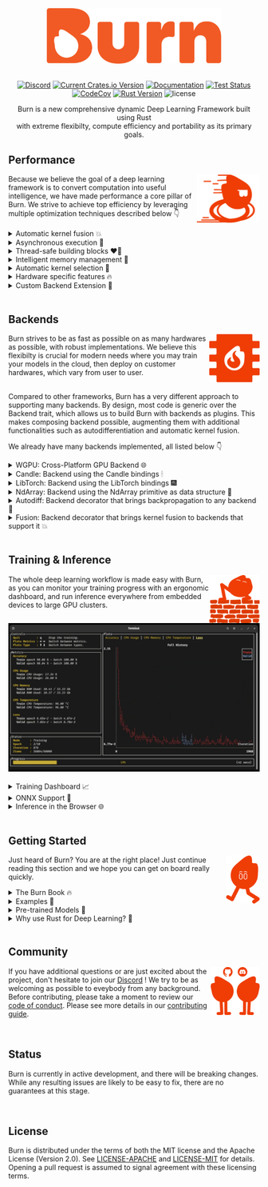 <div align="center">
<img src="./assets/logo-burn-neutral.webp" width="350px"/>
<div align="left">
&nbsp;

<div align="center">

[![Discord](https://img.shields.io/discord/1038839012602941528.svg?color=7289da&&logo=discord)](https://discord.gg/uPEBbYYDB6)
[![Current Crates.io Version](https://img.shields.io/crates/v/burn.svg)](https://crates.io/crates/burn)
[![Documentation](https://img.shields.io/badge/docs-latest-blue)](https://burn.dev/docs/burn)
[![Test Status](https://github.com/burn-rs/burn/actions/workflows/test.yml/badge.svg)](https://github.com/burn-rs/burn/actions/workflows/test.yml)
[![CodeCov](https://codecov.io/gh/burn-rs/burn/branch/main/graph/badge.svg)](https://codecov.io/gh/burn-rs/burn)
[![Rust Version](https://img.shields.io/badge/Rust-1.71.0+-blue)](https://releases.rs/docs/1.71.0)
![license](https://shields.io/badge/license-MIT%2FApache--2.0-blue)

Burn is a new comprehensive dynamic Deep Learning Framework built using Rust <br /> with extreme flexibilty, compute efficiency and portability as its primary goals.

<div align="left">

## Performance

<div align="left">
<img align="right" src="./assets/ember-blazingly-fast.png" height="96px"/>
Because we believe the goal of a deep learning framework is to convert computation into useful intelligence, we have made performance a core pillar of Burn. 
We strive to achieve top efficiency by leveraging multiple optimization techniques described below 👇
</div>

<br />

<details>
<summary>
Automatic kernel fusion 💥
</summary>
<br />

Using Burn means having your models optimized on any backend.
When possible, we provide a way to automatically and dynamically create custom kernels that minimize data relocation between different memory spaces, extremely useful when moving memory is the bottleneck.

As an example, you could write your own GELU activation function with the high level tensor api (see Rust code snippet below).
Then, at runtime, a custom low-level kernel will be automatically created for your specific implementation (see WGSL kernel below) and will rival a handcrafted GPU implementation.

```rust
fn gelu_custom<B: Backend, const D: usize>(x: Tensor<B, D>) -> Tensor<B, D> {
    let x = x.clone() * ((x / SQRT_2).erf() + 1);
    x / 2
}
```

You probably don't want to code your deep learning model with a lower level shader language, since as shown below it is extremely verbose.
Note that the error function (erf) isn't part of the WGSL specifications (<a href="https://www.w3.org/TR/WGSL/https://www.w3.org/TR/WGSL/">WebGPU Shading Language</a>), so we automatically extend the language with our own implementation.

```wgsl
@group(0)
@binding(0)
var<storage, read> input_0_global: array<f32>;

@group(0)
@binding(1)
var<storage, read_write> output_0_global: array<f32>;

@group(0)
@binding(2)
var<storage, read> scalars_f32: array<f32, 3>;

@group(0)
@binding(3)
var<storage, read> info: array<u32>;

const WORKGROUP_SIZE_X = 32u;
const WORKGROUP_SIZE_Y = 32u;
const WORKGROUP_SIZE_Z = 1u;

@compute
@workgroup_size(32, 32, 1)
fn main(
    @builtin(global_invocation_id) global_id: vec3<u32>,
    @builtin(num_workgroups) num_workgroups: vec3<u32>,
) {
    let id = global_id.y * (num_workgroups.x * WORKGROUP_SIZE_X) + global_id.x;
let rank: u32 = info[0];


var index_input_0: u32 = 0u;

for (var i: u32 = 1u; i <= rank; i++) {
    let position = 0u * (2u * rank);
    let position_out = 1u * (2u * rank);

    let stride = info[position + i];
    let stride_out = info[position_out + i];
    let shape = info[position + rank + i];

    index_input_0 += id / stride_out % shape * stride;
}

let input_0 = input_0_global[index_input_0];

let local_0 = input_0 / scalars_f32[0];
let local_1 = erf(local_0);
let local_2 = local_1 + scalars_f32[1];
let local_3 = input_0 * local_2;
let local_4 = local_3 / scalars_f32[2];
output_0_global[id] = local_4;

}

/// An approximation of the error function: https://en.wikipedia.org/wiki/Error_function#Numerical_approximations
///
/// > (maximum error: 1.5×10−7)
/// > All of these approximations are valid for x ≥ 0. To use these approximations for negative x, use the fact that erf x is an odd function, so erf x = −erf(−x).
fn erf_positive(x: f32) -> f32 {
    let p = 0.3275911;
    let a1 = 0.254829592;
    let a2 = -0.284496736;
    let a3 = 1.421413741;
    let a4 = -1.453152027;
    let a5 = 1.061405429;

    let t = 1.0 / (1.0 + p * abs(x));
    let tmp = ((((a5 * t + a4) * t) + a3) * t + a2) * t + a1;

    return 1.0 - (tmp * t * exp(-x * x));
}

fn erf(x: f32) -> f32 {
    if (x < 0.0) {
        return -1.0 * erf_positive(-1.0 * x);
    }

    return erf_positive(x);
}
```

> As of now, our fusion strategy is only implemented for our own WGPU backend and supports only a subset of operations.
> We plan to add more operations very soon and extend this technique to other future in-house backends.

</details>

<details>
<summary>
Asynchronous execution 🧨
</summary>
<br />

For [backends developed from scratch by the Burn team](#backends), an asynchronous execution style is used, which allows to perform various optimizations, such as the previously mentioned automatic kernel fusion.

Asynchronous execution also ensures that the normal execution of the framework does not block the model computations, which implies that the framework overhead won't impact the speed of execution significantly.
Conversely, the intense computations in the model do not interfere with the responsiveness of the framework.
For more information about our asynchronous backends, see [this blog post](https://burn.dev/blog/creating-high-performance-asynchronous-backends-with-burn-compute).

<br />

</details>

<details>
<summary>
Thread-safe building blocks ❤️‍🔥
</summary>
<br />

Burn emphasizes thread safety by leveraging the [ownership system of Rust](https://doc.rust-lang.org/book/ch04-00-understanding-ownership.html).
With Burn, each module is the owner of its weights. It is therefore possible to send a module to another thread for computing the gradients, then send the gradients to the main thread that can aggregate them, and _voilà_, you get multi-device training.

This is a very different approach from what PyTorch does, where backpropagation actually mutates the _grad_ attribute of each tensor parameter.
This is not a thread-safe operation and therefore requires lower level synchronization primitives, see [distributed training](https://pytorch.org/docs/stable/distributed.html) for reference.
Note that this is still very fast, but not compatible across different backends and quite hard to implement.

</details>

<details>
<summary>
Intelligent memory management 🦀
</summary>
<br />

One of the main roles of a deep learning framework is to reduce the amount of memory necessary to run models.
The naive way of handling memory is that each tensor has its own memory space, which is allocated when the tensor is created then deallocated as the tensor gets out of scope.
However, allocating and deallocating data is very costly, so a memory pool is often required to achieve good throughput.
Burn offers an infrastructure that allows for easily creating and selecting memory management strategies for backends.
For more details on memory management in Burn, see [this blog post](https://burn.dev/blog/creating-high-performance-asynchronous-backends-with-burn-compute).

Another very important memory optimization of Burn is that we keep track of when a tensor can be mutated in-place just by using the ownership system well.
Even though it is a rather small memory optimization on its own, it adds up considerably when training or running inference with larger models and contributes to reduce the memory usage even more.
For more information, see [this blog post about tensor handling](https://burn.dev/blog/burn-rusty-approach-to-tensor-handling).

</details>

<details>
<summary>
Automatic kernel selection 🎯
</summary>
<br />

A good deep learning framework should ensure that models run smoothly on all hardware.
However, not all hardware share the same behavior in terms of execution speed.
For instance, a matrix multiplication kernel can be launched with many different parameters, which are highly sensitive to the size of the matrices and the hardware.
Using the wrong configuration could reduce the speed of execution by a large factor (10 times or even more in extreme cases), so choosing the right kernels becomes a priority.

With our home-made backends, we run benchmarks automatically and choose the best configuration for the current hardware and matrix sizes with a reasonable caching strategy.

This adds a small overhead by increasing the warmup execution time, but stabilizes quickly after a few forward and backward passes, saving lots of time in the long run.
Note that this feature isn't mandatory, and can be disabled when cold starts are a priority over optimized throughput.

</details>

<details>
<summary>
Hardware specific features 🔥
</summary>
<br />

It is no secret that deep learning is mosly relying on matrix multiplication as its core operation, since this is how fully-connected neural networks are modeled.

More and more, hardware manufacturers optimize their chips specifically for matrix mutiliplication workloads.
For instance, Nvidia has its _Tensor Cores_ and today most cellphones have AI specialized chips.
As of this moment, we support Tensor Cores with our LibTorch and Candle backends, but not other accelerators yet.
We hope [this issue](https://github.com/gpuweb/gpuweb/issues/4195) gets resolved at some point to bring support to our WGPU backend.

</details>

<details>
<summary>
Custom Backend Extension 🎒
</summary>
<br />

Burn aims to be the most flexible deep learning framework.
While it's crucial to maintain compatibility with a wide variety of backends, Burn also provides the ability to extend the functionalities of a backend implementation to suit your personal modeling requirements.

This versatility is advantageous in numerous ways, such as supporting custom operations like flash attention or manually writing your own kernel for a specific backend to enhance performance.
See [this section](https://burn.dev/book/advanced/backend-extension/index.html) in the Burn Book 🔥 for more details.

</details>

<br />

## Backends

<div align="left">
<img align="right" src="./assets/backend-chip.png" height="96px"/>
Burn strives to be as fast as possible on as many hardwares as possible, with robust implementations.
We believe this flexibilty is crucial for modern needs where you may train your models in the cloud, then deploy on customer hardwares, which vary from user to user.
</div>

<br />

Compared to other frameworks, Burn has a very different approach to supporting many backends.
By design, most code is generic over the Backend trait, which allows us to build Burn with backends as plugins.
This makes composing backend possible, augmenting them with additional functionalities such as autodifferentiation and automatic kernel fusion.

We already have many backends implemented, all listed below 👇

<details>
<summary>
WGPU: Cross-Platform GPU Backend 🌐
</summary>
<br />

**The go-to backend for running on any GPU.**

Based on the most popular and well-supported Rust graphics library, [WGPU](https://wgpu.rs), this backend automatically targets Vulkan, OpenGL, Metal, Direct X11/12, and WebGPU.
It can also be compiled to Web Assembly to run in the browser while leveraging the GPU, see [this demo](https://antimora.github.io/image-classification/).
For more information on the benefits of this backend, see [this blog](https://burn.dev/blog/cross-platform-gpu-backend).

The WGPU backend is our first "in-house backend", which means we have complete control over its implementation details.
It is fully optimized with the [performance characteristics mentioned earlier](#performance), as it serves as our research playgound for a variety of optimizations.

</details>

<details>
<summary>
Candle: Backend using the Candle bindings 🕯
</summary>
<br />

Based on [Candle by Hugging Face](https://github.com/huggingface/candle), a minimalist ML framework for Rust with a focus on performance and ease of use, this backend can run on CPU with support for Web Assembly or on Nvidia GPUs using CUDA.

> _Disclaimer:_ This backend is not fully completed yet, but can work in some contexts like inference.

</details>

<details>
<summary>
LibTorch: Backend using the LibTorch bindings 🎆
</summary>
<br />

PyTorch doesn't need an introduction in the realm of deep learning.
This backend leverages [PyTorch Rust bindings](https://github.com/LaurentMazare/tch-rs), enabling you to use LibTorch C++ kernels on CPU, CUDA and Metal.

</details>

<details>
<summary>
NdArray: Backend using the NdArray primitive as data structure 🦐
</summary>
<br />

This CPU backend is admittedly not our fastest backend, but offers extreme portability.

Its [no_std](https://docs.rust-embedded.org/book/intro/no-std.html) support allows you to run Burn even on embedded devices without an operating system.

</details>

<details>
<summary>
Autodiff: Backend decorator that brings backpropagation to any backend 🥵
</summary>
<br />

Contrary to the aforementioned backends, Autodiff is actually a backend _decorator_.
This means that it cannot exist by itself; it must encapsulate another backend.

The simple act of wrapping a base backend with Autodiff transparently equips it with autodifferentiation support, making it possible to call backward on your model.

```rust
use burn::backend::{Autodiff, Wgpu};
use burn::tensor::{Distribution, Tensor};

fn main() {
    type Backend = Autodiff<Wgpu>;

    let x: Tensor<Backend, 2> = Tensor::random([32, 32], Distribution::Default);
    let y: Tensor<Backend, 2> = Tensor::random([32, 32], Distribution::Default).require_grad();

    let tmp = x.clone() + y.clone();
    let tmp = tmp.matmul(x);
    let tmp = tmp.exp();

    let grads = tmp.backward();
    let y_grad = y.grad(&grads).unwrap();
    println!("{y_grad}");
}
```

Of note, it is impossible to make the mistake of calling backward on a model that runs on a backend that does not support autodiff (for inference), as this method is only offered by an Autodiff backend.

</details>

<details>
<summary>
Fusion: Backend decorator that brings kernel fusion to backends that support it 💥
</summary>
<br />

This backend decorator enhances a backend with kernel fusion, provided that the inner backend supports it.
Note that you can compose this backend with other backend decorators such as Autodiff.
For now, only the WGPU backend has support for fused kernels.

```rust
use burn::backend::{Autodiff, Fusion, Wgpu};
use burn::tensor::{Distribution, Tensor};

fn main() {
    type Backend = Autodiff<Fusion<Wgpu>>;

    let x: Tensor<Backend, 2> = Tensor::random([32, 32], Distribution::Default);
    let y: Tensor<Backend, 2> = Tensor::random([32, 32], Distribution::Default).require_grad();

    let tmp = x.clone() + y.clone();
    let tmp = tmp.matmul(x);
    let tmp = tmp.exp();

    let grads = tmp.backward();
    let y_grad = y.grad(&grads).unwrap();
    println!("{y_grad}");
}

```

Of note, we plan to implement automatic gradient checkpointing based on compute bound and memory bound operations, which will work gracefully with the fusion backend to make your code run even faster during training, see [this issue](https://github.com/burn-rs/burn/issues/936).

</details>

<br />

## Training & Inference

<div align="left">
<img align="right" src="./assets/ember-wall.png" height="96px"/>

The whole deep learning workflow is made easy with Burn, as you can monitor your training progress with an ergonomic dashboard, and run inference everywhere from embedded devices to large GPU clusters.

</div>

<div align="center">

<a href="https://www.youtube.com/watch?v=N9RM5CQbNQc" target="_blank">
    <img src="./assets/burn-train-tui.png" alt="Burn Train TUI">
  </a>
</div>

<br />

<details>
<summary>
Training Dashboard 📈
</summary>
<br />

As you can see in the previous video, a new terminal UI dashboard based on the [Ratatui](https://github.com/ratatui-org/ratatui) crate allows users to follow their training with ease without having to connect to any external application.

You can visualize your training and validation metrics updating in real-time and analyze the lifelong progression or recent history of any registered metrics using only the arrow keys.
Break from the training loop without crashing, allowing potential checkpoints to be fully written or important pieces of code to complete without interruption 🛡

</details>

<details>
<summary>
ONNX Support 🍬
</summary>
<br />

ONNX (Open Neural Network Exchange) is an open-standard format that exports both the architecture and the weights of a deep learning model.

Burn supports the importation of models that follow the ONNX standard so you can easily port a model you have written in another framework like TensorFlow or PyTorch to Burn to benefit from all the advantages our framework offers.

Our ONNX support is further described in [this section of the Burn Book 🔥](https://burn.dev/book/import/onnx-model.html).

> **Note**: This crate is in active development and currently supports a
> [limited set of ONNX operators](./burn-import/SUPPORTED-ONNX-OPS.md).

</details>

<details>
<summary>
Inference in the Browser 🌐
</summary>
<br />

Several of our backends can compile to Web Assembly: Candle and NdArray for CPU, and WGPU for GPU. This means that you can run inference directly within a browser.
We provide several examples of this:

- [MNIST](./examples/mnist-inference-web) where you can draw digits and a small convnet tries to find which one it is! 2️⃣ 7️⃣ 😰
- [Image Classification](./examples/image-classification-web) where you can upload images and classify them! 🌄

</details>

<br />

## Getting Started

<div align="left">
<img align="right" src="./assets/ember-walking.png" height="96px"/>

Just heard of Burn? You are at the right place! Just continue reading this section and we hope you can get on board really quickly.

</div>

<details>
<summary>
The Burn Book 🔥
</summary>
<br />

To begin working effectively with Burn, it is crucial to understand its key components and philosophy.
This is why we highly recommend new users to read the first sections of [The Burn Book 🔥](https://burn.dev/book/).
It provides detailed examples and explanations covering every facet of the framework, including building blocks like tensors, modules, and optimizers, all the way to advanced usage, like coding your own GPU kernels.

> The project is constantly evolving, and we try as much as possible to keep the book up to date with new additions.
> However, we might miss some details sometimes, so if you see something weird, let us know!
> We also gladly accept Pull Requests 😄

</details>

<details>
<summary>
Examples 🙏
</summary>
<br />

Let's start with a code snippet that shows how intuitive the framework is to use!
In the following, we declare a neural network module with some parameters along with its forward pass.

```rust
use burn::nn;
use burn::module::Module;
use burn::tensor::backend::Backend;

#[derive(Module, Debug)]
pub struct PositionWiseFeedForward<B: Backend> {
    linear_inner: nn::Linear<B>,
    linear_outer: nn::Linear<B>,
    dropout: nn::Dropout,
    gelu: nn::GELU,
}

impl<B: Backend> PositionWiseFeedForward<B> {
    pub fn forward<const D: usize>(&self, input: Tensor<B, D>) -> Tensor<B, D> {
        let x = self.linear_inner.forward(input);
        let x = self.gelu.forward(x);
        let x = self.dropout.forward(x);

        self.linear_outer.forward(x)
    }
}
```

We have a somewhat large amount of [examples](./examples) in the repository that shows how to use the framework in different scenarios.
For more practical insights, you can clone the repository and run any of them directly on your computer!

</details>

<details>
<summary>
Pre-trained Models 🤖
</summary>
<br />

We keep an updated and curated list of models and examples built with Burn, see the [burn-rs/models repository](https://github.com/burn-rs/models) for more details.

Don't see the model you want? Don't hesitate to open an issue, and we may prioritize it.
Built a model using Burn and want to share it?
You can also open a Pull Request and add your model under the community section!

</details>

<details>
<summary>
Why use Rust for Deep Learning? 🦀
</summary>
<br />

Deep Learning is a special form of software where you need very high level abstractions as well as extremely fast execution time.
Rust is the perfect candidate for that use case since it provides zero-cost abstractions to easily create neural network modules, and fine-grained control over memory to optimize every detail.

It's important that a framework be easy to use at a high level so that its users can concentrate on innovating in the AI field.
However, since running models relies so heavily on computations, performance can't be neglected.

To this day, the mainstream solution to this problem has been to offer APIs in Python, but rely on bindings to low-level languages such as C/C++.
This reduces portability, increases complexity and creates frictions between researchers and engineers.
We feel like Rust's approach to abstractions makes it versatile enough to tackle this two languages dichotomy.

Rust also comes with the Cargo package manager, which makes it incredibly easy to build, test, and deploy from any environment, which is usually a pain in Python.

Although Rust has the reputation of being a difficult language at first, we strongly believe it leads to more reliable, bug-free solutions built faster (after some practice 😅)!

</details>

<br />

## Community

<div align="left">
<img align="right" src="./assets/ember-community.png" height="96px"/>

If you have additional questions or are just excited about the project, don't hesitate to join our [Discord](https://discord.gg/PbjzCPfs) !
We try to be as welcoming as possible to eveybody from any background.
Before contributing, please take a moment to review our
[code of conduct](https://github.com/burn-rs/burn/tree/main/CODE-OF-CONDUCT.md). Please see more details in our [contributing guide](/CONTRIBUTING.md).

<br />

## Status

Burn is currently in active development, and there will be breaking changes. While any resulting
issues are likely to be easy to fix, there are no guarantees at this stage.

<br />

## License

Burn is distributed under the terms of both the MIT license and the Apache License (Version 2.0).
See [LICENSE-APACHE](./LICENSE-APACHE) and [LICENSE-MIT](./LICENSE-MIT) for details. Opening a pull
request is assumed to signal agreement with these licensing terms.

